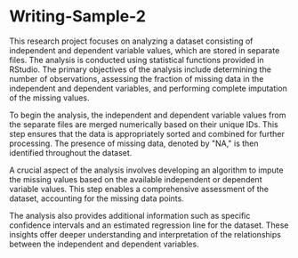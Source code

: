 # Writing-Sample-2
This research project focuses on analyzing a dataset consisting of independent and dependent variable values, which are stored in separate files. The analysis is conducted using statistical functions provided in RStudio. The primary objectives of the analysis include determining the number of observations, assessing the fraction of missing data in the independent and dependent variables, and performing complete imputation of the missing values.   

To begin the analysis, the independent and dependent variable values from the separate files are merged numerically based on their unique IDs. This step ensures that the data is appropriately sorted and combined for further processing. The presence of missing data, denoted by "NA," is then identified throughout the dataset.

A crucial aspect of the analysis involves developing an algorithm to impute the missing values based on the available independent or dependent variable values. This step enables a comprehensive assessment of the dataset, accounting for the missing data points.

The analysis also provides additional information such as specific confidence intervals and an estimated regression line for the dataset. These insights offer deeper understanding and interpretation of the relationships between the independent and dependent variables.
